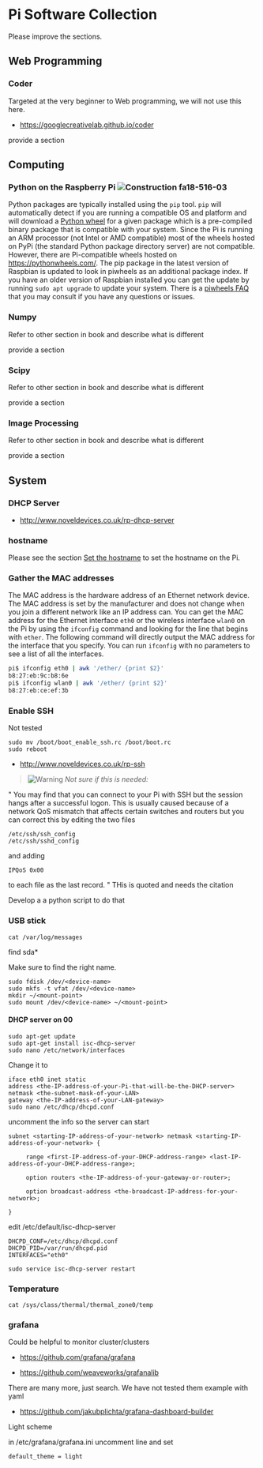 # Pi Software Collection

Please improve the sections.

## Web Programming

### Coder

Targeted at the very beginner to Web programming, we will not use this
here.

* <https://googlecreativelab.github.io/coder> 

provide a section

## Computing

### Python on the Raspberry Pi ![Construction](images/construction.png) fa18-516-03

Python packages are typically installed using the `pip` tool. `pip` will
automatically detect if you are running a compatible OS and platform and will
download a [Python wheel](https://pythonwheels.com/) for a given package which
is a pre-compiled binary package that is compatible with your system. Since the
Pi is running an ARM processor (not Intel or AMD compatible) most of the wheels
hosted on PyPi (the standard Python package directory server) are not
compatible. However, there are Pi-compatible wheels hosted on
https://pythonwheels.com/. The pip package in the latest version of Raspbian is
updated to look in piwheels as an additional package index. If you have an older
version of Raspbian installed you can get the update by running
`sudo apt upgrade` to update your system. There is a
[piwheels FAQ](https://www.piwheels.hostedpi.com/faq.html) that you may consult
if you have any questions or issues.

### Numpy

Refer to other section in book and describe what is different

provide a section

### Scipy

Refer to other section in book and describe what is different

provide a section

### Image Processing

Refer to other section in book and describe what is different

provide a section

## System

### DHCP Server

* <http://www.noveldevices.co.uk/rp-dhcp-server>

### hostname

Please see the section [Set the hostname](#s-pi-set-hostname) to set the
hostname on the Pi.

### Gather the MAC addresses

The MAC address is the hardware address of an Ethernet network device. The MAC
address is set by the manufacturer and does not change when you join a different
network like an IP address can. You can get the MAC address for the Ethernet
interface `eth0` or the wireless interface `wlan0` on the Pi by using the
`ifconfig` command and looking for the line that begins with `ether`. The
following command will directly output the MAC address for the interface that
you specify. You can run `ifconfig` with no parameters to see a list of all the
interfaces.

```bash
pi$ ifconfig eth0 | awk '/ether/ {print $2}'
b8:27:eb:9c:b8:6e
pi$ ifconfig wlan0 | awk '/ether/ {print $2}'
b8:27:eb:ce:ef:3b
```

### Enable SSH

Not tested

    sudo mv /boot/boot_enable_ssh.rc /boot/boot.rc
    sudo reboot

* <http://www.noveldevices.co.uk/rp-ssh>

> ![Warning](images/warning.png) *Not sure if this is needed:*

" You may find that you can connect to your Pi with SSH but the session
hangs after a successful logon. This is usually caused because of a
network QoS mismatch that affects certain switches and routers but you
can correct this by editing the two files

    /etc/ssh/ssh_config
    /etc/ssh/sshd_config

and adding

    IPQoS 0x00

to each file as the last record.  " THis is quoted and needs the citation

Develop a a python script to do that

### USB stick

    cat /var/log/messages

find sda\*

Make sure to find the right name.

    sudo fdisk /dev/<device-name>
    sudo mkfs -t vfat /dev/<device-name>
    mkdir ~/<mount-point>
    sudo mount /dev/<device-name> ~/<mount-point>

#### DHCP server on 00

    sudo apt-get update
    sudo apt-get install isc-dhcp-server
    sudo nano /etc/network/interfaces

Change it to

    iface eth0 inet static
    address <the-IP-address-of-your-Pi-that-will-be-the-DHCP-server>
    netmask <the-subnet-mask-of-your-LAN>
    gateway <the-IP-address-of-your-LAN-gateway>
    sudo nano /etc/dhcp/dhcpd.conf

uncomment the info so the server can start

    subnet <starting-IP-address-of-your-network> netmask <starting-IP-address-of-your-network> {

         range <first-IP-address-of-your-DHCP-address-range> <last-IP-address-of-your-DHCP-address-range>;

         option routers <the-IP-address-of-your-gateway-or-router>;

         option broadcast-address <the-broadcast-IP-address-for-your-network>;

    }

edit /etc/default/isc-dhcp-server

    DHCPD_CONF=/etc/dhcp/dhcpd.conf
    DHCPD_PID=/var/run/dhcpd.pid
    INTERFACES="eth0"

    sudo service isc-dhcp-server restart

### Temperature

    cat /sys/class/thermal/thermal_zone0/temp

### grafana

Could be helpful to monitor cluster/clusters

* <https://github.com/grafana/grafana>

* <https://github.com/weaveworks/grafanalib>

There are many more, just search. We have not tested them example with
yaml

* <https://github.com/jakubplichta/grafana-dashboard-builder>

Light scheme

in /etc/grafana/grafana.ini uncomment line and set

    default_theme = light 
